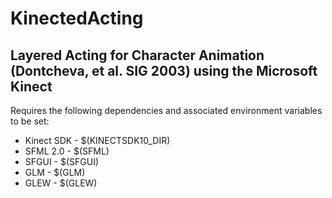 KinectedActing 
==============

Layered Acting for Character Animation (Dontcheva, et al. SIG 2003) using the Microsoft Kinect
----------------------------------------------------------------------------------------------

Requires the following dependencies and associated environment variables to be set:
<ul>
	<li>Kinect SDK - $(KINECTSDK10_DIR)</li> 
	<li>SFML 2.0   - $(SFML)</li> 
	<li>SFGUI      - $(SFGUI)</li> 
	<li>GLM        - $(GLM)</li> 
	<li>GLEW       - $(GLEW)</li>
</ul>
